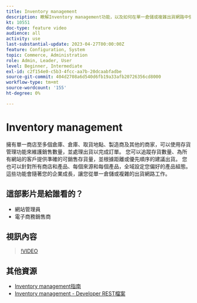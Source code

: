 ```yaml
---
title: Inventory management
description: 瞭解Inventory management功能，以及如何在單一倉儲或複雜出貨網路中使用這些功能。
kt: 10551
doc-type: feature video
audience: all
activity: use
last-substantial-update: 2023-04-27T00:00:00Z
feature: Configuration, System
topic: Commerce, Administration
role: Admin, Leader, User
level: Beginner, Intermediate
exl-id: c2f154e0-c5b3-4fcc-aa7b-20dcaabfadbe
source-git-commit: 404d2708a6d540d6fb19a33afb20726356cd8000
workflow-type: tm+mt
source-wordcount: '155'
ht-degree: 0%

---
```


# Inventory management

擁有單一商店至多個倉庫、倉庫、取貨地點、製造商及其他的商家，可以使用存貨管理功能來維護銷售數量，並處理出貨以完成訂單。 您可以追蹤存貨數量、為所有網站的客戶提供準確的可銷售存貨量，並根據距離或優先順序的建議出貨。 您也可以針對所有商店和產品、每個來源和每個產品，全域設定您偏好的產品組態。 這些功能會隨著您的企業成長，讓您從單一倉儲或複雜的出貨網路工作。

## 這部影片是給誰看的？

- 網站管理員
- 電子商務銷售商

## 視訊內容

>[!VIDEO](https://video.tv.adobe.com/v/343748?quality=12&learn=on)

## 其他資源

- [Inventory management指南](https://experienceleague.adobe.com/docs/commerce-admin/inventory/introduction.html)
- [Inventory management - Developer REST檔案](https://developer.adobe.com/commerce/webapi/rest/inventory/)
